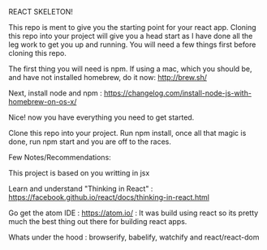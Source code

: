 REACT SKELETON!

This repo is ment to give you the starting point for your react app. Cloning this repo into your project will give you a head start as I have done all the leg work to get you up and running. You will need a few things first before cloning this repo.

The first thing you will need is npm. If using a mac, which you should be, and have not installed homebrew, do it now: http://brew.sh/

Next, install node and npm : https://changelog.com/install-node-js-with-homebrew-on-os-x/

Nice! now you have everything you need to get started.

Clone this repo into your project. Run npm install, once all that magic is done, run npm start and you are off to the races. 

Few Notes/Recommendations:

This project is based on you writting in jsx

Learn and understand "Thinking in React" : https://facebook.github.io/react/docs/thinking-in-react.html

Go get the atom IDE : https://atom.io/ : It was build using react so its pretty much the best thing out there for building react apps.

Whats under the hood : browserify, babelify, watchify and react/react-dom
